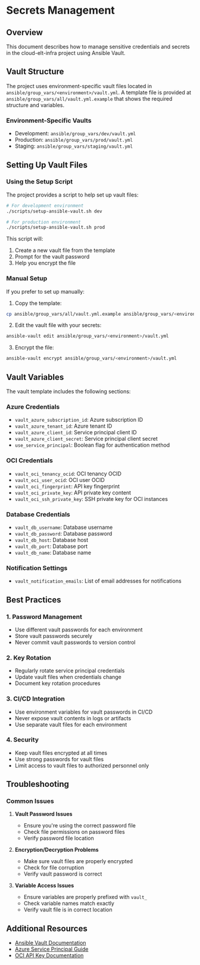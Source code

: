 # Secrets Management

## Overview
This document describes how to manage sensitive credentials and secrets in the cloud-elt-infra project using Ansible Vault.

## Vault Structure
The project uses environment-specific vault files located in `ansible/group_vars/<environment>/vault.yml`. A template file is provided at `ansible/group_vars/all/vault.yml.example` that shows the required structure and variables.

### Environment-Specific Vaults
- Development: `ansible/group_vars/dev/vault.yml`
- Production: `ansible/group_vars/prod/vault.yml`
- Staging: `ansible/group_vars/staging/vault.yml`

## Setting Up Vault Files

### Using the Setup Script
The project provides a script to help set up vault files:

```bash
# For development environment
./scripts/setup-ansible-vault.sh dev

# For production environment
./scripts/setup-ansible-vault.sh prod
```

This script will:
1. Create a new vault file from the template
2. Prompt for the vault password
3. Help you encrypt the file

### Manual Setup
If you prefer to set up manually:

1. Copy the template:
```bash
cp ansible/group_vars/all/vault.yml.example ansible/group_vars/<environment>/vault.yml
```

2. Edit the vault file with your secrets:
```bash
ansible-vault edit ansible/group_vars/<environment>/vault.yml
```

3. Encrypt the file:
```bash
ansible-vault encrypt ansible/group_vars/<environment>/vault.yml
```

## Vault Variables
The vault template includes the following sections:

### Azure Credentials
- `vault_azure_subscription_id`: Azure subscription ID
- `vault_azure_tenant_id`: Azure tenant ID
- `vault_azure_client_id`: Service principal client ID
- `vault_azure_client_secret`: Service principal client secret
- `use_service_principal`: Boolean flag for authentication method

### OCI Credentials
- `vault_oci_tenancy_ocid`: OCI tenancy OCID
- `vault_oci_user_ocid`: OCI user OCID
- `vault_oci_fingerprint`: API key fingerprint
- `vault_oci_private_key`: API private key content
- `vault_oci_ssh_private_key`: SSH private key for OCI instances

### Database Credentials
- `vault_db_username`: Database username
- `vault_db_password`: Database password
- `vault_db_host`: Database host
- `vault_db_port`: Database port
- `vault_db_name`: Database name

### Notification Settings
- `vault_notification_emails`: List of email addresses for notifications

## Best Practices

### 1. Password Management
- Use different vault passwords for each environment
- Store vault passwords securely
- Never commit vault passwords to version control

### 2. Key Rotation
- Regularly rotate service principal credentials
- Update vault files when credentials change
- Document key rotation procedures

### 3. CI/CD Integration
- Use environment variables for vault passwords in CI/CD
- Never expose vault contents in logs or artifacts
- Use separate vault files for each environment

### 4. Security
- Keep vault files encrypted at all times
- Use strong passwords for vault files
- Limit access to vault files to authorized personnel only

## Troubleshooting

### Common Issues
1. **Vault Password Issues**
   - Ensure you're using the correct password file
   - Check file permissions on password files
   - Verify password file location

2. **Encryption/Decryption Problems**
   - Make sure vault files are properly encrypted
   - Check for file corruption
   - Verify vault password is correct

3. **Variable Access Issues**
   - Ensure variables are properly prefixed with `vault_`
   - Check variable names match exactly
   - Verify vault file is in correct location

## Additional Resources
- [Ansible Vault Documentation](https://docs.ansible.com/ansible/latest/user_guide/vault.html)
- [Azure Service Principal Guide](https://docs.microsoft.com/en-us/azure/active-directory/develop/howto-create-service-principal-portal)
- [OCI API Key Documentation](https://docs.oracle.com/en-us/iaas/Content/API/Concepts/apisigningkey.htm) 